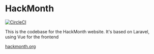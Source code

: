 # HackMonth

[![CircleCI](https://circleci.com/gh/rob-lowcock/hackmonth/tree/master.svg?style=svg)](https://circleci.com/gh/rob-lowcock/hackmonth/tree/master)

This is the codebase for the HackMonth website. It's based on Laravel, using Vue for the frontend

[hackmonth.org](https://hackmonth.org)
